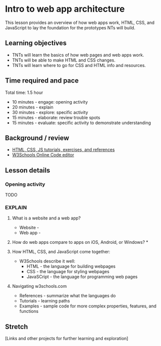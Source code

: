# Intro to web app architecture
This lesson provides an overview of how web apps work, HTML, CSS, and JavaScript to lay the foundation for the prototypes NTs will build.

## Learning objectives
* TNTs will learn the basics of how web pages and web apps work.
* TNTs will be able to make HTML and CSS changes.
* TNTs will learn where to go for CSS and HTML info and resources.

## Time required and pace
Total time: 1.5 hour
* 10 minutes - engage: opening activity
* 20 minutes - explain
* 30 minutes - explore: specific activity
* 15 minutes - elaborate: review trouble spots
* 15 minutes - evaluate: specific activity to demonstrate understanding

## Background / review
* [HTML, CSS, JS tutorials, exercises, and references](https://www.w3schools.com/)
* [W3Schools Online Code editor](https://www.w3schools.com/tryit/)

## Lesson details
### Opening activity
TODO

### EXPLAIN
1. What is a website and a web app?
     * Website - 
     * Web app -

2. How do web apps compare to apps on iOS, Android, or Windows?
     * 

3. How HTML, CSS, and JavaScript come together:
     * W3Schools describe it well:
         * HTML - the language for building webpages
         * CSS - the language for styling webpages
         * JavaSCript - the language for programming web pages

4. Navigating w3schools.com
     * References - summarize what the languages do
     * Tutorials - learning paths
     * Examples - sample code for more complex properties, features, and functions

## Stretch
[Links and other projects for further learning and exploration]